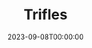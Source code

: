 ---
title: Trifles
date: 2023-09-08T00:00:00
opening_date: 1923-12-16
closing_date:
layout: productions
playbill:
Theatre: Theatre Jacksonville
cast:
- Zeb Hale: Gordon McCauley
- Miz Hale: Helen Kennedy
- The County Attorney: Joseph Marron
- Sherriff Peters: M. Claude Kennedy
- Miz Peters: Maria May
crew:
- Director: Birsa Shepard
---